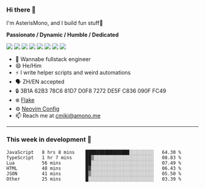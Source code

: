 ### Hi there 👋

I'm AsterisMono, and I build fun stuff🤣

**Passionate / Dynamic / Humble / Dedicated**

![](https://img.shields.io/badge/NeoVim-%2357A143.svg?&style=for-the-badge&logo=neovim&logoColor=white)
![](https://img.shields.io/badge/TypeScript-007ACC?style=for-the-badge&logo=typescript&logoColor=white)
![](https://img.shields.io/badge/React-20232A?style=for-the-badge&logo=react&logoColor=61DAFB)
![](https://img.shields.io/badge/Node.js-339933?style=for-the-badge&logo=nodedotjs&logoColor=white)
![](https://img.shields.io/badge/Python-FFD43B?style=for-the-badge&logo=python&logoColor=blue)
![](https://img.shields.io/badge/Fedora-294172?style=for-the-badge&logo=fedora&logoColor=white)
![](https://img.shields.io/badge/NixOS-5277C3?style=for-the-badge&logo=nixos&logoColor=white)
![](https://img.shields.io/badge/matrix-000000?style=for-the-badge&logo=Matrix&logoColor=white)

- 🌱 Wannabe fullstack engineer
- 😄 He/Him
- ⚡ I write helper scripts and weird automations
- 🗣️ ZH/EN accepted
- 🔒 3B1A 62B3 78C6 81D7 D0F8 7272 DE5F C836 090F FC49
- ❄️ [Flake](https://github.com/AsterisMono/flake)
- ⚙️ [Neovim Config](https://github.com/AsterisMono/nvim-config)
- 📫 Reach me at cmiki@amono.me

------

### This week in development 🚀

<!--START_SECTION:waka-->

```text
JavaScript   8 hrs 8 mins    ████████████████░░░░░░░░░   64.30 %
TypeScript   1 hr 7 mins     ██▒░░░░░░░░░░░░░░░░░░░░░░   08.83 %
Lua          56 mins         ██░░░░░░░░░░░░░░░░░░░░░░░   07.49 %
HTML         48 mins         █▓░░░░░░░░░░░░░░░░░░░░░░░   06.43 %
JSON         41 mins         █▒░░░░░░░░░░░░░░░░░░░░░░░   05.50 %
Other        25 mins         █░░░░░░░░░░░░░░░░░░░░░░░░   03.39 %
```

<!--END_SECTION:waka-->
